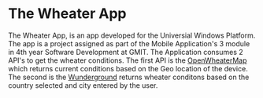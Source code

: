 # The Wheater App

The Wheater App, is an app developed for the Universial Windows Platform. The app is a project assigned as part of the Mobile Application's 3 module in 4th year Software Development at GMIT.  The Application consumes 2 API's to get the wheater conditions. The first API is the [OpenWheaterMap](http://openweathermap.org/) which returns current conditions based on the Geo location of the device. The second is the [Wunderground](https://www.wunderground.com/) returns wheater conditons based on the country selected and city entered by the user. 
